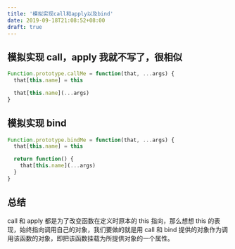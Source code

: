 ```yaml
---
title: '模拟实现call和apply以及bind'
date: 2019-09-18T21:08:52+08:00
draft: true
---
```


## 模拟实现 call，apply 我就不写了，很相似

```javascript
Function.prototype.callMe = function(that, ...args) {
  that[this.name] = this

  that[this.name](...args)
}
```

## 模拟实现 bind

```javascript
Function.prototype.bindMe = function(that, ...args) {
  that[this.name] = this

  return function() {
    that[this.name](...args)
  }
}
```

## 总结

call 和 apply 都是为了改变函数在定义时原本的 this 指向，那么想想 this 的表现，始终指向调用自己的对象，我们要做的就是用 call 和 bind 提供的对象作为调用该函数的对象，即把该函数挂载为所提供对象的一个属性。
